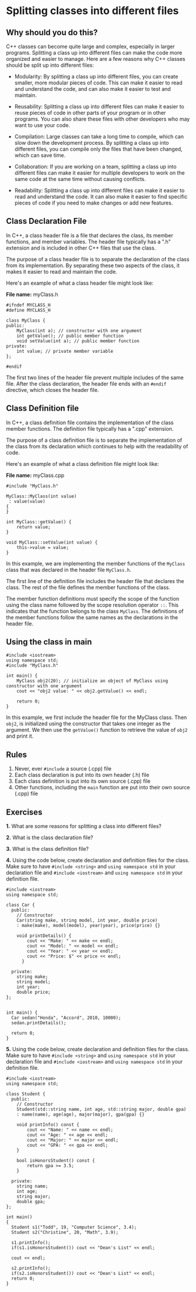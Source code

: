 # Splitting classes into different files

## Why should you do this?
C++ classes can become quite large and complex, especially in larger programs. Splitting a class up into different files can make the code more organized and easier to manage. Here are a few reasons why C++ classes should be split up into different files:

- Modularity: By splitting a class up into different files, you can create smaller, more modular pieces of code. This can make it easier to read and understand the code, and can also make it easier to test and maintain.

- Reusability: Splitting a class up into different files can make it easier to reuse pieces of code in other parts of your program or in other programs. You can also share these files with other developers who may want to use your code.

- Compilation: Large classes can take a long time to compile, which can slow down the development process. By splitting a class up into different files, you can compile only the files that have been changed, which can save time.

- Collaboration: If you are working on a team, splitting a class up into different files can make it easier for multiple developers to work on the same code at the same time without causing conflicts.

- Readability: Splitting a class up into different files can make it easier to read and understand the code. It can also make it easier to find specific pieces of code if you need to make changes or add new features.

## Class Declaration File

In C++, a class header file is a file that declares the class, its member functions, and member variables. The header file typically has a ".h" extension and is included in other C++ files that use the class.

The purpose of a class header file is to separate the declaration of the class from its implementation. By separating these two aspects of the class, it makes it easier to read and maintain the code.

Here's an example of what a class header file might look like:

**File name:** myClass.h

```
#ifndef MYCLASS_H
#define MYCLASS_H

class MyClass {
public:
    MyClass(int a); // constructor with one argument
    int getValue(); // public member function
    void setValue(int a); // public member function
private:
    int value; // private member variable
};

#endif
```

The first two lines of the header file prevent multiple includes of the same file. After the class declaration, the header file ends with an ```#endif``` directive, which closes the header file.

## Class Definition file

In C++, a class definition file contains the implementation of the class member functions. The definition file typically has a ".cpp" extension.

The purpose of a class definition file is to separate the implementation of the class from its declaration which continues to help with the readability of code.

Here's an example of what a class definition file might look like:

**File name:**  myClass.cpp

```
#include "MyClass.h"

MyClass::MyClass(int value) 
 : value(value)
{
}

int MyClass::getValue() {
    return value;
}

void MyClass::setValue(int value) {
    this->value = value;
}
```

In this example, we are implementing the member functions of the ```MyClass``` class that was declared in the header file ```MyClass.h```.

The first line of the definition file includes the header file that declares the class. The rest of the file defines the member functions of the class.

The member function definitions must specify the scope of the function using the class name followed by the scope resolution operator ```::```. This indicates that the function belongs to the class ```MyClass```. The definitions of the member functions follow the same names as the declarations in the header file.

## Using the class in main

```
#include <iostream>
using namespace std;
#include "MyClass.h"

int main() {
    MyClass obj2(20); // initialize an object of MyClass using constructor with one argument
    cout << "obj2 value: " << obj2.getValue() << endl;

    return 0;
}

```

In this example, we first include the header file for the MyClass class. Then ```obj2```, is initialized using the constructor that takes one integer as the argument. We then use the ```getValue()``` function to retrieve the value of ```obj2``` and print it.

## Rules
1. Never, ever ```#include``` a source (.cpp) file
2. Each class declaration is put into its own header (.h) file
3. Each class definition is put into its own source (.cpp) file
4. Other functions, including the ```main``` function are put into their own source (.cpp) file

## Exercises
**1.** What are some reasons for splitting a class into different files?

**2.** What is the class declaration file?

**3.** What is the class definition file?

**4.** Using the code below, create declaration and definition files for the class. Make sure to have ```#include <string>``` and ```using namespace std``` in your declaration file and ```#include <iostream>``` and ```using namespace std``` in your definition file.
```
#include <iostream>
using namespace std;

class Car {
  public:
    // Constructor
    Car(string make, string model, int year, double price) 
    : make(make), model(model), year(year), price(price) {}

    void printDetails() {
        cout << "Make: " << make << endl;
        cout << "Model: " << model << endl;
        cout << "Year: " << year << endl;
        cout << "Price: $" << price << endl;
      }

  private:
    string make;
    string model;
    int year;
    double price;
};


int main() {
  Car sedan("Honda", "Accord", 2010, 10000);
  sedan.printDetails();

  return 0;
}
```

**5.** Using the code below, create declaration and definition files for the class. Make sure to have ```#include <string>``` and ```using namespace std``` in your declaration file and ```#include <iostream>``` and ```using namespace std``` in your definition file.

```
#include <iostream>
using namespace std;

class Student {
  public:
    // Constructor
    Student(std::string name, int age, std::string major, double gpa) 
    : name(name), age(age), major(major), gpa(gpa) {}

    void printInfo() const {
        cout << "Name: " << name << endl;
        cout << "Age: " << age << endl;
        cout << "Major: " << major << endl;
        cout << "GPA: " << gpa << endl;
    }

    bool isHonorsStudent() const {
        return gpa >= 3.5;
    }
    
  private:
    string name;
    int age;
    string major;
    double gpa;
};

int main()
{
  Student s1("Todd", 19, "Computer Science", 3.4);
  Student s2("Christine", 20, "Math", 3.9);

  s1.printInfo();
  if(s1.isHonorsStudent()) cout << "Dean's List" << endl;

  cout << endl;
  
  s2.printInfo();
  if(s2.isHonorsStudent()) cout << "Dean's List" << endl;
  return 0;
}
```
